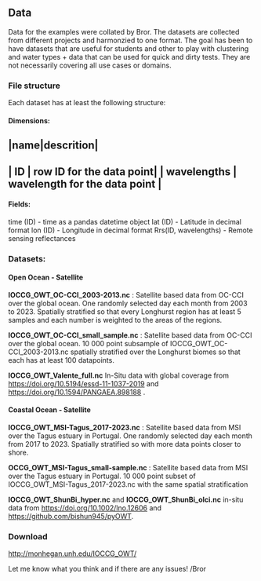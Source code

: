 ## Data
Data for the examples were collated by Bror. The datasets are collected from different projects and harmonzied to one format. 
The goal has been to have datasets that are useful for students and other to play with clustering and water types + data that 
can be used for quick and dirty tests. They are not necessarily covering all use cases or domains. 


### File structure
Each dataset has at least the following structure:

#### Dimensions:

|name|descrition|
-----------------
| ID | row ID for the data point|
| wavelengths | wavelength for the data point |
-----------------------------------------------
 
#### Fields:
 
time (ID) - time as a pandas datetime object
lat (ID) - Latitude in decimal format
lon (ID) - Longitude in decimal format
Rrs(ID, wavelengths) - Remote sensing reflectances
 
### Datasets:
 
#### Open Ocean - Satellite
 
__IOCCG_OWT_OC-CCI_2003-2013.nc__ : Satellite based data from OC-CCI over the global ocean.
One randomly selected day each month from 2003 to 2023. Spatially stratified so that every Longhurst region has
at least 5 samples and each number is weighted to the areas of the regions. 

__IOCCG_OWT_OC-CCI_small_sample.nc__ : Satellite based data from OC-CCI over the global ocean. 
10 000 point subsample of  IOCCG_OWT_OC-CCI_2003-2013.nc spatially stratified over the Longhurst biomes so that each has at least 100 datapoints. 
 
__IOCCG_OWT_Valente_full.nc__ In-Situ data with global coverage from https://doi.org/10.5194/essd-11-1037-2019 and  https://doi.org/10.1594/PANGAEA.898188 .
 
 
#### Coastal Ocean - Satellite
 
__IOCCG_OWT_MSI-Tagus_2017-2023.nc__  : Satellite based data from MSI over the Tagus estuary in Portugal. One randomly selected day each month from 2017 to 2023. Spatially stratified so with more data points closer to shore.
 
__OCCG_OWT_MSI-Tagus_small-sample.nc__  : Satellite based data from MSI over the Tagus estuary in Portugal. 10 000 point subset of  IOCCG_OWT_MSI-Tagus_2017-2023.nc with the same spatial stratification
 
__IOCCG_OWT_ShunBi_hyper.nc__ and  __IOCCG_OWT_ShunBi_olci.nc__ in-situ data from https://doi.org/10.1002/lno.12606 and https://github.com/bishun945/pyOWT.
 
### Download 
http://monhegan.unh.edu/IOCCG_OWT/
 
Let me know what you think and if there are any issues! /Bror
 
